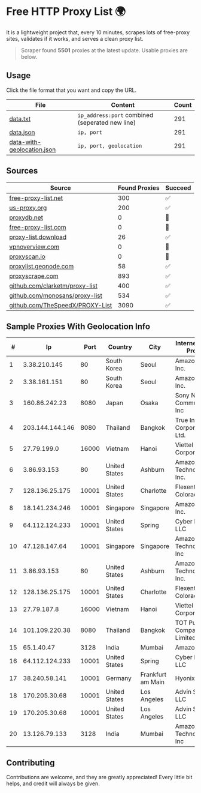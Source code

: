 
# Free HTTP Proxy List 🌍

It is a lightweight project that, every 10 minutes, scrapes lots of free-proxy sites, validates if it works, and serves a clean proxy list.


> Scraper found **5501** proxies at the latest update. Usable proxies are below.

## Usage

Click the file format that you want and copy the URL.


|File|Content|Count|
|----|-------|-----|
|[data.txt](https://raw.githubusercontent.com/themiralay/Proxy-List-World/master/data.txt)|`ip_address:port` combined (seperated new line)|291|
|[data.json](https://raw.githubusercontent.com/themiralay/Proxy-List-World/master/data.json)|`ip, port`|291|
|[data-with-geolocation.json](https://raw.githubusercontent.com/themiralay/Proxy-List-World/master/data-with-geolocation.json)|`ip, port, geolocation`|291|

## Sources

|Source|Found Proxies|Succeed|
|------|-------------|-------|
|[free-proxy-list.net](https://free-proxy-list.net)|300|✅|
|[us-proxy.org](https://www.us-proxy.org)|200|✅|
|[proxydb.net](http://proxydb.net)|0|🚫|
|[free-proxy-list.com](https://free-proxy-list.com/?page=&port=&type%5B%5D=http&type%5B%5D=https&up_time=0&search=Search)|0|🚫|
|[proxy-list.download](https://www.proxy-list.download/HTTP)|26|✅|
|[vpnoverview.com](https://vpnoverview.com/privacy/anonymous-browsing/free-proxy-servers)|0|🚫|
|[proxyscan.io](https://www.proxyscan.io)|0|🚫|
|[proxylist.geonode.com](https://proxylist.geonode.com/api/proxy-list?limit=300&page=1&sort_by=lastChecked&sort_type=desc&protocols=http,https)|58|✅|
|[proxyscrape.com](https://api.proxyscrape.com/v2/?request=displayproxies&protocol=http&timeout=10000&country=all&ssl=all&anonymity=all)|893|✅|
|[github.com/clarketm/proxy-list](https://raw.githubusercontent.com/clarketm/proxy-list/master/proxy-list-raw.txt)|400|✅|
|[github.com/monosans/proxy-list](https://raw.githubusercontent.com/monosans/proxy-list/main/proxies/http.txt)|534|✅|
|[github.com/TheSpeedX/PROXY-List](https://raw.githubusercontent.com/TheSpeedX/PROXY-List/master/http.txt)|3090|✅|


## Sample Proxies With Geolocation Info

|#|Ip|Port|Country|City|Internet Service Provider|
|-|--|----|-------|----|-------------------------|
|1|3.38.210.145|80|South Korea|Seoul|Amazon.com, Inc.|
|2|3.38.161.151|80|South Korea|Seoul|Amazon.com, Inc.|
|3|160.86.242.23|8080|Japan|Osaka|Sony Network Communications Inc|
|4|203.144.144.146|8080|Thailand|Bangkok|True Internet Corporation CO. Ltd.|
|5|27.79.199.0|16000|Vietnam|Hanoi|Viettel Corporation|
|6|3.86.93.153|80|United States|Ashburn|Amazon Technologies Inc.|
|7|128.136.25.175|10001|United States|Charlotte|Flexential Colorado Corp.|
|8|18.141.234.246|10001|Singapore|Singapore|Amazon.com, Inc.|
|9|64.112.124.233|10001|United States|Spring|Cyber Planet LLC|
|10|47.128.147.64|10001|Singapore|Singapore|Amazon Technologies Inc|
|11|3.86.93.153|80|United States|Ashburn|Amazon Technologies Inc.|
|12|128.136.25.175|10001|United States|Charlotte|Flexential Colorado Corp.|
|13|27.79.187.8|16000|Vietnam|Hanoi|Viettel Corporation|
|14|101.109.220.38|8080|Thailand|Bangkok|TOT Public Company Limited|
|15|65.1.40.47|3128|India|Mumbai|Amazon.com|
|16|64.112.124.233|10001|United States|Spring|Cyber Planet LLC|
|17|38.240.58.141|10001|Germany|Frankfurt am Main|Hyonix|
|18|170.205.30.68|10001|United States|Los Angeles|Advin Services LLC|
|19|170.205.30.68|10001|United States|Los Angeles|Advin Services LLC|
|20|13.126.79.133|3128|India|Mumbai|Amazon Technologies Inc|



## Contributing

Contributions are welcome, and they are greatly appreciated! Every
little bit helps, and credit will always be given.

